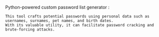 Python-powered custom password list generator : 

    This tool crafts potential passwords using personal data such as usernames, surnames, pet names, and birth dates. 
    With its valuable utility, it can facilitate password cracking and brute-forcing attacks.
